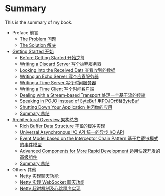 # Summary

This is the summary of my book.

* Preface 前言
	- [The Problem 问题](Preface/The-Problem.md)
	- [The Solution 解决](Preface/The-Solution.md)
* [Getting Started 开始](Getting-Started/Getting-Started.md)
 	- [Before Getting Started 开始之前](Getting-Started/Before-Getting-Started.md)
 	- [Writing a Discard Server 写个抛弃服务器](Getting-Started/Writing-a-Discard-Server.md)
 	- [Looking into the Received Data 查看收到的数据](Getting-Started/Looking-into-the-Received-Data.md)
 	- [Writing an Echo Server 写个应答服务器](Getting-Started/Writing-an-Echo-Server.md)
 	- [Writing a Time Server 写个时间服务器](Getting-Started/Writing-a-Time-Server.md)
 	- [Writing a Time Client 写个时间客户端](Getting-Started/Writing-a-Time-Client.md)
 	- [Dealing with a Stream-based Transport 处理一个基于流的传输](Getting-Started/Dealing-with-a-Stream-based-Transport.md)
 	- [Speaking in POJO instead of ByteBuf 用POJO代替ByteBuf](Getting-Started/Speaking-in-POJO-instead-of-ByteBuf.md)
 	- [Shutting Down Your Application 关闭你的应用](Getting-Started/Shutting-Down-Your-Application.md)
 	- [Summary 总结](Getting-Started/Summary.md)
* [Architectural Overview 架构总览](Architectural-Overview/Architectural-Overview.md)
	- [Rich Buffer Data Structure 丰富的缓冲实现](Architectural-Overview/Rich-Buffer-Data-Structure.md)
	- [Universal Asynchronous I/O API 统一的异步 I/O API](Architectural-Overview/Universal-Asynchronous-IO-API.md)
	- [Event Model based on the Interceptor Chain Pattern 基于拦截链模式的事件模型](Architectural-Overview/Event-Model-based-on-the-Interceptor-Chain-Pattern.md)
	- [Advanced Components for More Rapid Development 适用快速开发的高级组件](Architectural-Overview/Advanced-Components-for-More-Rapid-Development.md)
	- [Summary 总结](Architectural-Overview/Summary.md)
* Others 其他
	- [Netty 实现聊天功能](https://waylau.com/netty-chat/)
	- [Netty 实现 WebSocket 聊天功能](https://waylau.com/netty-websocket-chat/)
	- [Netty 超时机制及心跳程序实现](https://waylau.com/netty-time-out-and-heartbeat/)
